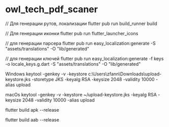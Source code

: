 # owl_tech_pdf_scaner

// Для генерации рутов, локализации
flutter pub run build_runner build

// Для генерации иконки
flutter pub run flutter_launcher_icons

// для генерации парсера
flutter pub run easy_localization:generate -S "assets/translations" -O "lib/generated"

// для генерации ключей
flutter pub run easy_localization:generate -f keys -o locale_keys.g.dart -S "assets/translations" -O "lib/generated"

Windows
keytool -genkey -v -keystore c:\Users\zfann\Downloads\upload-keystore.jks -storetype JKS -keyalg RSA -keysize 2048 -validity 10000 -alias upload

macOs
keytool -genkey -v -keystore ~/upload-keystore.jks -keyalg RSA -keysize 2048 -validity 10000 -alias upload

flutter build apk --release

flutter build aab --release